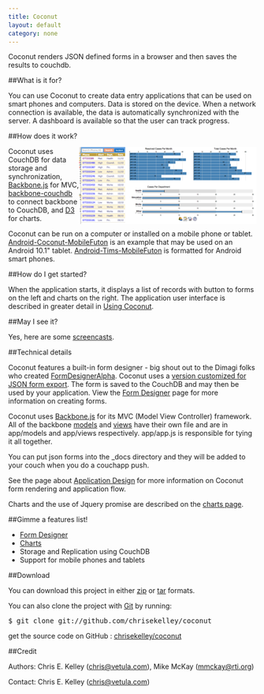 ```yaml
---
title: Coconut
layout: default
category: none
---
```


Coconut renders JSON defined forms in a browser and then saves the results to couchdb.

##What is it for?

You can use Coconut to create data entry applications that can be used on smart phones and computers.
Data is stored on the device. When a network connection is available,  the data is automatically synchronized with the server.
A dashboard is available so that the user can track progress.

##How does it work?

<a href="images/coconut_dashboard.png" style="text-decoration:underline"><img src="images/coconut_dashboard_small.png" align="right"/></a>

Coconut uses CouchDB for data storage and synchronization, [Backbone.js](http://documentcloud.github.com/backbone) for MVC,
[backbone-couchdb](https://github.com/janmonschke/backbone-couchdb) to connect backbone to CouchDB, and
[D3](http://mbostock.github.com/d3/) for charts.

Coconut can be run on a computer or installed on a mobile phone or tablet.
[Android-Coconut-MobileFuton](https://github.com/chrisekelley/Android-Coconut-MobileFuton) is an example that may be used on an Android 10.1" tablet.
[Android-Tims-MobileFuton](https://github.com/chrisekelley/Android-Tims-MobileFuton) is formatted for Android smart phones.

##How do I get started?

When the application starts, it displays a list of records with button to forms on the left and charts on the right.
The application user interface is described in greater detail in [Using Coconut](using.html).

##May I see it?

Yes, here are some [screencasts](screencasts.html).

##Technical details

Coconut features a built-in form designer -
big shout out to the Dimagi folks who created [FormDesignerAlpha](https://github.com/dimagi/FormDesignerAlpha).
Coconut uses a [version customized for JSON form export](https://github.com/chrisekelley/FormDesignerAlpha).
The form is saved to the CouchDB and may then be used by your application.
View the [Form Designer](form_designer.html) page for more information on creating forms.

Coconut uses [Backbone.js](http://documentcloud.github.com/backbone) for its MVC (Model View Controller) framework.
All of the backbone [models](http://documentcloud.github.com/backbone/#Model) and [views](http://documentcloud.github.com/backbone/#Model) have their own file and are in app/models and app/views respectively.
app/app.js is responsible for tying it all together.

You can put json forms into the \_docs directory and they will be added to your couch when you do a couchapp push.

See the page about [Application Design](app_design.html) for more information on Coconut form rendering and application flow.

Charts and the use of Jquery promise are described on the [charts page](charts.html).

##Gimme a features list!

* [Form Designer](form_designer.html)
* [Charts](charts.html)
* Storage and Replication using CouchDB
* Support for mobile phones and tablets

##Download

You can download this project in either
<a href="http://github.com/chrisekelley/coconut/zipball/master">zip</a> or
<a href="http://github.com/chrisekelley/coconut/tarball/master">tar</a> formats.

You can also clone the project with <a href="http://git-scm.com">Git</a> by running:
  <pre>$ git clone git://github.com/chrisekelley/coconut</pre>

get the source code on GitHub : <a href="http://github.com/chrisekelley/coconut">chrisekelley/coconut</a>

##Credit

Authors: Chris E. Kelley (chris@vetula.com),
Mike McKay (mmckay@rti.org)

Contact: Chris E. Kelley (chris@vetula.com)

  <script type="text/javascript">
var gaJsHost = (("https:" == document.location.protocol) ? "https://ssl." : "http://www.");
document.write(unescape("%3Cscript src='" + gaJsHost + "google-analytics.com/ga.js' type='text/javascript'%3E%3C/script%3E"));
</script>
<script type="text/javascript">
try {
var pageTracker = _gat._getTracker("UA-22835379-4");
pageTracker._trackPageview();
} catch(err) {}</script>
